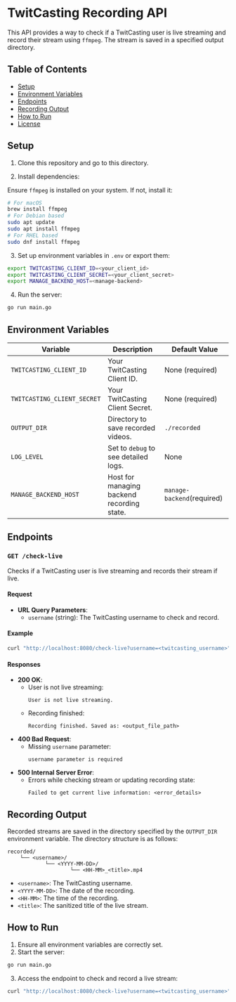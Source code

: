 # TwitCasting Recording API

This API provides a way to check if a TwitCasting user is live streaming and record their stream using `ffmpeg`.
The stream is saved in a specified output directory.

## Table of Contents

- [Setup](#setup)
- [Environment Variables](#environment-variables)
- [Endpoints](#endpoints)
- [Recording Output](#recording-output)
- [How to Run](#how-to-run)
- [License](#license)

## Setup

1. Clone this repository and go to this directory.

2. Install dependencies:

Ensure `ffmpeg` is installed on your system. If not, install it:

```bash
# For macOS
brew install ffmpeg
# For Debian based
sudo apt update
sudo apt install ffmpeg
# For RHEL based
sudo dnf install ffmpeg
```

3. Set up environment variables in `.env` or export them:

```bash
export TWITCASTING_CLIENT_ID=<your_client_id>
export TWITCASTING_CLIENT_SECRET=<your_client_secret>
export MANAGE_BACKEND_HOST=<manage-backend>
```

4. Run the server:

```bash
go run main.go
```

## Environment Variables

| Variable                | Description                                                                 | Default Value       |
|-------------------------|-----------------------------------------------------------------------------|---------------------|
| `TWITCASTING_CLIENT_ID`| Your TwitCasting Client ID.                                                 | None (required)     |
| `TWITCASTING_CLIENT_SECRET`| Your TwitCasting Client Secret.                                         | None (required)     |
| `OUTPUT_DIR`            | Directory to save recorded videos.                                        | `./recorded`        |
| `LOG_LEVEL`             | Set to `debug` to see detailed logs.                                      | None                |
| `MANAGE_BACKEND_HOST`   | Host for managing backend recording state.                                 | `manage-backend`(required)    |

## Endpoints

### `GET /check-live`

Checks if a TwitCasting user is live streaming and records their stream if live.

#### Request

- **URL Query Parameters**:
    - `username` (string): The TwitCasting username to check and record.

#### Example

```bash
curl "http://localhost:8080/check-live?username=<twitcasting_username>"
```

#### Responses

- **200 OK**:
    - User is not live streaming:
        ```
        User is not live streaming.
        ```
    - Recording finished:
        ```
        Recording finished. Saved as: <output_file_path>
        ```
- **400 Bad Request**:
    - Missing `username` parameter:
        ```
        username parameter is required
        ```
- **500 Internal Server Error**:
    - Errors while checking stream or updating recording state:
        ```
        Failed to get current live information: <error_details>
        ```

## Recording Output

Recorded streams are saved in the directory specified by the `OUTPUT_DIR` environment variable. The directory structure is as follows:

```
recorded/
    └── <username>/
            └── <YYYY-MM-DD>/
                    └── <HH-MM>_<title>.mp4
```

- `<username>`: The TwitCasting username.
- `<YYYY-MM-DD>`: The date of the recording.
- `<HH-MM>`: The time of the recording.
- `<title>`: The sanitized title of the live stream.

## How to Run

1. Ensure all environment variables are correctly set.
2. Start the server:

```bash
go run main.go
```

3. Access the endpoint to check and record a live stream:

```bash
curl "http://localhost:8080/check-live?username=<twitcasting_username>"
```
